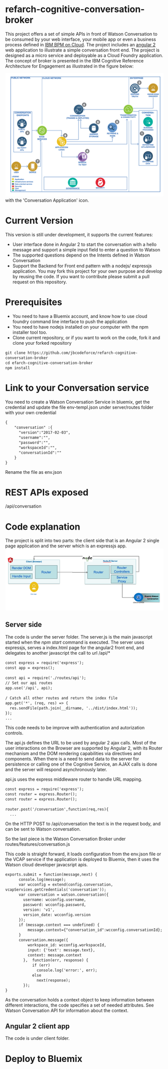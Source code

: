 # refarch-cognitive-conversation-broker
This project offers a set of simple APIs in front of Watson Conversation to be consumed by your web interface, your mobile app  or even a business process defined in [IBM BPM on Cloud](http://www-03.ibm.com/software/products/en/business-process-manager-cloud). The project includes an [angular 2](http://angular.io) web application to illustrate a simple conversation front end.
The project is designed as a micro service and deployable as a Cloud Foundry application. The concept of broker is presented in the IBM Cognitive Reference Architecture for Engagement as illustrated in the figure below:

![WCS Reference Architecture](doc/WCS-ra.png) with the 'Conversation Application' icon.

# Current Version
This version is still under development, it supports the current features:
* User interface done in Angular 2 to start the conversation with a hello message and support a simple input field to enter a question to Watson
* The supported questions depend on the Intents defined in Watson Conversation
* Support the Backend for Front end pattern with a nodejs/ expressjs application.
You may fork this project for your own purpose and develop by reusing the code. If you want to contribute please submit a pull request on this repository.

# Prerequisites

* You need to have a Bluemix account, and know how to use cloud foundry command line interface to push the application
* You need to have nodejs installed on your computer with the npm installer tool too.
* Clone current repository, or if you want to work on the code, fork it and clone your forked repository

```
git clone https://github.com/jbcodeforce/refarch-cognitive-conversation-broker
cd efarch-cognitive-conversation-broker
npm install
```

# Link to your Conversation service
You need to create a Watson Conversation Service in bluemix, get the credential and update the file env-templ.json under server/routes folder with your own credential
```
{
    "conversation" :{
      "version":"2017-02-03",
      "username":"",
      "password":"",
      "workspaceId":"",
      "conversationId":""
    }
}
```
Rename the file as env.json

# REST APIs exposed
/api/conversation

# Code explanation  
The project is split into two parts: the client side that is an Angular 2 single page application and the server which is an expressjs app.
![Component view](doc/angular2-nodejs.png)

## Server side
The code is under the server folder. The server.js is the main javascript started when the *npm start* command is executed.
The server uses expressjs, serves a index.html page for the angular2 front end, and delegates to another javascript the call to url /api/*

```
const express = require('express');
const app = express();

const api = require('./routes/api');
// Set our api routes
app.use('/api', api);

/ Catch all other routes and return the index file
app.get('*', (req, res) => {
  res.sendFile(path.join(__dirname, '../dist/index.html'));
});
...
```
This code needs to be improve with authentication and autorization controls.

The api.js defines the URL to be used by angular 2 ajax calls. Most of the user interactions on the Browser are supported by Angular 2, with its Router mechanism and the DOM rendering capabilities via directives and components. When there is a need to send data to the server for persistence or calling one of the Cognitive Service, an AJAX calls is done and the server will respond asynchronously later.

api.js uses the express middleware router to handle URL mapping.

```
const express = require('express');
const router = express.Router();
const router = express.Router();

router.post('/conversation',function(req,res){
  ...
```
On the HTTP POST to /api/conversation the text is in the request body, and can be sent to Watson conversation.

So the last piece is the Watson Conversation Broker under routes/features/conversation.js

This code is straight forward, it loads configuration from the env.json file or the VCAP service if the application is deployed to Bluemix, then it uses the Watson cloud developer javacsript apis.

```
exports.submit = function(message,next) {
      console.log(message);
      var wcconfig = extend(config.conversation, vcapServices.getCredentials('conversation'));
      var conversation = watson.conversation({
        username: wcconfig.username,
        password: wcconfig.password,
        version: 'v1',
        version_date: wcconfig.version
      });
      if (message.context === undefined) {
          message.context={"conversation_id":wcconfig.conversationId};
      }
      conversation.message({
          workspace_id: wcconfig.workspaceId,
          input: {'text': message.text},
          context: message.context
        },  function(err, response) {
            if (err)
              console.log('error:', err);
            else
              next(response);
        });
}
```
As the conversation holds a context object to keep information between different interactions, the code specifies a set of needed attributes. See Watson Conversation API for information about the context.

## Angular 2 client app
The code is under client folder.

# Deploy to Bluemix
